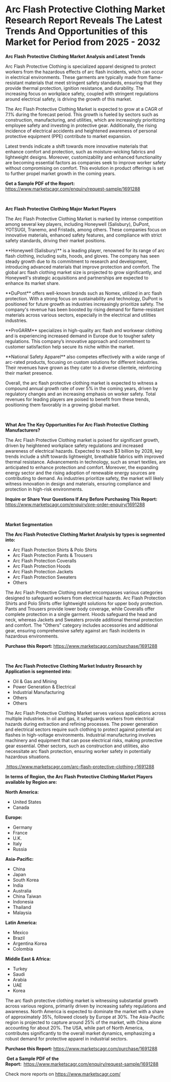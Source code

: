 <p><h1>Arc Flash Protective Clothing Market Research Report Reveals The Latest Trends And Opportunities of this Market for Period from 2025 - 2032</h1></p><p><strong>Arc Flash Protective Clothing Market Analysis and Latest Trends</strong></p>
<p><p>Arc Flash Protective Clothing is specialized apparel designed to protect workers from the hazardous effects of arc flash incidents, which can occur in electrical environments. These garments are typically made from flame-resistant materials that meet stringent safety standards, ensuring that they provide thermal protection, ignition resistance, and durability. The increasing focus on workplace safety, coupled with stringent regulations around electrical safety, is driving the growth of this market.</p><p>The Arc Flash Protective Clothing Market is expected to grow at a CAGR of 7.1% during the forecast period. This growth is fueled by sectors such as construction, manufacturing, and utilities, which are increasingly prioritizing employee safety and investing in protective gear. Additionally, the rising incidence of electrical accidents and heightened awareness of personal protective equipment (PPE) contribute to market expansion. </p><p>Latest trends indicate a shift towards more innovative materials that enhance comfort and protection, such as moisture-wicking fabrics and lightweight designs. Moreover, customizability and enhanced functionality are becoming essential factors as companies seek to improve worker safety without compromising on comfort. This evolution in product offerings is set to further propel market growth in the coming years.</p></p>
<p><strong>Get a Sample PDF of the Report:&nbsp;</strong> <a href="https://www.marketscagr.com/enquiry/request-sample/1691288?utm_campaign=2215&utm_medium=2&utm_source=Github&utm_content=ia&utm_term=19022025&utm_id=arc-flash-protective-clothing">https://www.marketscagr.com/enquiry/request-sample/1691288</a></p>
<p>&nbsp;</p>
<p><strong>Arc Flash Protective Clothing Major Market Players</strong></p>
<p><p>The Arc Flash Protective Clothing Market is marked by intense competition among several key players, including Honeywell (Salisbury), DuPont, YOTSUGI, Tranemo, and Fristads, among others. These companies focus on innovative materials, enhanced safety features, and compliance with strict safety standards, driving their market positions.</p><p>**Honeywell (Salisbury)** is a leading player, renowned for its range of arc flash clothing, including suits, hoods, and gloves. The company has seen steady growth due to its commitment to research and development, introducing advanced materials that improve protection and comfort. The global arc flash clothing market size is projected to grow significantly, and Honeywell's strategic acquisitions and partnerships are expected to enhance its market share.</p><p>**DuPont** offers well-known brands such as Nomex, utilized in arc flash protection. With a strong focus on sustainability and technology, DuPont is positioned for future growth as industries increasingly prioritize safety. The company's revenue has been boosted by rising demand for flame-resistant materials across various sectors, especially in the electrical and utilities industries.</p><p>**ProGARM** specializes in high-quality arc flash and workwear clothing and is experiencing increased demand in Europe due to tougher safety regulations. This company’s innovative approach and commitment to customer satisfaction help secure its niche within the market.</p><p>**National Safety Apparel** also competes effectively with a wide range of arc-rated products, focusing on custom solutions for different industries. Their revenues have grown as they cater to a diverse clientele, reinforcing their market presence.</p><p>Overall, the arc flash protective clothing market is expected to witness a compound annual growth rate of over 5% in the coming years, driven by regulatory changes and an increasing emphasis on worker safety. Total revenues for leading players are poised to benefit from these trends, positioning them favorably in a growing global market.</p></p>
<p>&nbsp;</p>
<p><strong>What Are The Key Opportunities For Arc Flash Protective Clothing Manufacturers?</strong></p>
<p><p>The Arc Flash Protective Clothing market is poised for significant growth, driven by heightened workplace safety regulations and increased awareness of electrical hazards. Expected to reach $3 billion by 2028, key trends include a shift towards lightweight, breathable fabrics with improved thermal resistance. Advancements in technology, such as smart textiles, are anticipated to enhance protection and comfort. Moreover, the expanding energy sector and the rising adoption of renewable energy sources are contributing to demand. As industries prioritize safety, the market will likely witness innovation in design and materials, ensuring compliance and protection in high-risk environments.</p></p>
<p><strong>Inquire or Share Your Questions If Any Before Purchasing This Report:</strong> <a href="https://www.marketscagr.com/enquiry/pre-order-enquiry/1691288?utm_campaign=2215&utm_medium=2&utm_source=Github&utm_content=ia&utm_term=19022025&utm_id=arc-flash-protective-clothing">https://www.marketscagr.com/enquiry/pre-order-enquiry/1691288</a></p>
<p>&nbsp;</p>
<p><strong>Market Segmentation</strong></p>
<p><strong>The Arc Flash Protective Clothing Market Analysis by types is segmented into:</strong></p>
<p><ul><li>Arc Flash Protection Shirts & Polo Shirts</li><li>Arc Flash Protection Pants & Trousers</li><li>Arc Flash Protection Coveralls</li><li>Arc Flash Protection Hoods</li><li>Arc Flash Protection Jackets</li><li>Arc Flash Protection Sweaters</li><li>Others</li></ul></p>
<p><p>The Arc Flash Protective Clothing market encompasses various categories designed to safeguard workers from electrical hazards. Arc Flash Protection Shirts and Polo Shirts offer lightweight solutions for upper body protection. Pants and Trousers provide lower body coverage, while Coveralls offer complete protection in a single garment. Hoods safeguard the head and neck, whereas Jackets and Sweaters provide additional thermal protection and comfort. The "Others" category includes accessories and additional gear, ensuring comprehensive safety against arc flash incidents in hazardous environments.</p></p>
<p><strong>Purchase this Report:&nbsp;</strong><a href="https://www.marketscagr.com/purchase/1691288?utm_campaign=2215&utm_medium=2&utm_source=Github&utm_content=ia&utm_term=19022025&utm_id=arc-flash-protective-clothing">https://www.marketscagr.com/purchase/1691288</a></p>
<p>&nbsp;</p>
<p><strong>The Arc Flash Protective Clothing Market Industry Research by Application is segmented into:</strong></p>
<p><ul><li>Oil & Gas and Mining</li><li>Power Generation & Electrical</li><li>Industrial Manufacturing</li><li>Others</li><li>Others</li></ul></p>
<p><p>The Arc Flash Protective Clothing Market serves various applications across multiple industries. In oil and gas, it safeguards workers from electrical hazards during extraction and refining processes. The power generation and electrical sectors require such clothing to protect against potential arc flashes in high-voltage environments. Industrial manufacturing involves machinery and equipment that can pose electrical risks, making protective gear essential. Other sectors, such as construction and utilities, also necessitate arc flash protection, ensuring worker safety in potentially hazardous situations.</p></p>
<p><a href="https://www.marketscagr.com/arc-flash-protective-clothing-r1691288?utm_campaign=2215&utm_medium=2&utm_source=Github&utm_content=ia&utm_term=19022025&utm_id=arc-flash-protective-clothing">&nbsp;https://www.marketscagr.com/arc-flash-protective-clothing-r1691288</a></p>
<p><strong>In terms of Region, the Arc Flash Protective Clothing Market Players available by Region are:</strong></p>
<p>
    <p> <strong> North America: </strong>
        <ul>
            <li>United States</li>
            <li>Canada</li>
        </ul>
        </p> 
    <p> <strong> Europe: </strong>
        <ul>
            <li>Germany</li>
            <li>France</li>
            <li>U.K.</li>
            <li>Italy</li>
            <li>Russia</li>
        </ul>
        </p> 
    <p> <strong> Asia-Pacific: </strong>
        <ul>
            <li>China</li>
            <li>Japan</li>
            <li>South Korea</li>
            <li>India</li>
            <li>Australia</li>
            <li>China Taiwan</li>
            <li>Indonesia</li>
            <li>Thailand</li>
            <li>Malaysia</li>
        </ul>
        </p> 
    <p> <strong> Latin America: </strong>
        <ul>
            <li>Mexico</li>
            <li>Brazil</li>
            <li>Argentina Korea</li>
            <li>Colombia</li>
        </ul>
        </p> 
    <p> <strong> Middle East & Africa: </strong>
        <ul>
            <li>Turkey</li>
            <li>Saudi</li>
            <li>Arabia</li>
            <li>UAE</li>
            <li>Korea</li>
        </ul>
    </p>
    </p>
<p><p>The arc flash protective clothing market is witnessing substantial growth across various regions, primarily driven by increasing safety regulations and awareness. North America is expected to dominate the market with a share of approximately 35%, followed closely by Europe at 30%. The Asia-Pacific region is projected to capture around 25% of the market, with China alone accounting for about 20%. The USA, while part of North America, contributes significantly to the overall market dynamics, emphasizing a robust demand for protective apparel in industrial sectors.</p></p>
<p><strong>Purchase this Report: </strong><a href="https://www.marketscagr.com/purchase/1691288?utm_campaign=2215&utm_medium=2&utm_source=Github&utm_content=ia&utm_term=19022025&utm_id=arc-flash-protective-clothing">https://www.marketscagr.com/purchase/1691288</a></p>
<p>&nbsp;<strong>Get a Sample PDF of the Report:&nbsp;&nbsp;</strong><a href="https://www.marketscagr.com/enquiry/request-sample/1691288?utm_campaign=2215&utm_medium=2&utm_source=Github&utm_content=ia&utm_term=19022025&utm_id=arc-flash-protective-clothing">https://www.marketscagr.com/enquiry/request-sample/1691288</a></p>
<p><strong></strong></p>
<p>Check more reports on <a href="https://www.marketscagr.com/?utm_campaign=2215&utm_medium=2&utm_source=Github&utm_content=ia&utm_term=19022025&utm_id=arc-flash-protective-clothing">https://www.marketscagr.com/</a></p>